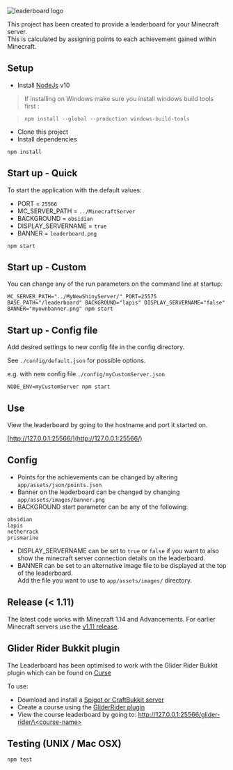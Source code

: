 ![leaderboard logo](https://github.com/nathancashmore/Leaderboard/blob/master/app/assets/images/leaderboard.png "Leaderboard Logo")

This project has been created to provide a leaderboard for your Minecraft server.  
This is calculated by assigning points to each achievement gained within Minecraft.

## Setup ##

* Install [NodeJs](https://nodejs.org/en/) v10
> If installing on Windows make sure you install windows build tools first :

> ```npm install --global --production windows-build-tools```

* Clone this project
* Install dependencies


```
npm install
```
## Start up - Quick ##
To start the application with the default values:
* PORT = ```25566```
* MC_SERVER_PATH = ```../MinecraftServer```
* BACKGROUND = ```obsidian```
* DISPLAY_SERVERNAME = ```true```
* BANNER = ```leaderboard.png```

```
npm start
```

## Start up - Custom ##
You can change any of the run parameters on the command line at startup:
```
MC_SERVER_PATH="../MyNewShinyServer/" PORT=25575 BASE_PATH="/leaderboard" BACKGROUND="lapis" DISPLAY_SERVERNAME="false" BANNER="myownbanner.png" npm start
```

## Start up - Config file ##
Add desired settings to new config file in the config directory.
  
See ```./config/default.json``` for possible options. 

e.g. with new config file ```./config/myCustomServer.json```

```
NODE_ENV=myCustomServer npm start

```

## Use ##
View the leaderboard by going to the hostname and port it started on.

[http://127.0.0.1:25566/](http://127.0.0.1:25566/)

## Config ##

* Points for the achievements can be changed by altering ```app/assets/json/points.json```
* Banner on the leaderboard can be changed by changing ```app/assets/images/banner.png```
* BACKGROUND start parameter can be any of the following:
```
obsidian
lapis
netherrack
prismarine
```
* DISPLAY_SERVERNAME can be set to ```true``` or ```false``` if you want to also show the 
minecraft server connection details on the leaderboard.
* BANNER can be set to an alternative image file to be displayed at the top of the leaderboard.  
Add the file you want to use to ```app/assets/images/``` directory.

## Release (< 1.11) ##
The latest code works with Minecraft 1.14 and Advancements.
For earlier Minecraft servers use the [v1.11 release](https://github.com/nathancashmore/Leaderboard/releases/tag/v1.11).

## Glider Rider Bukkit plugin ##
The Leaderboard has been optimised to work with the Glider Rider Bukkit plugin which can be found on
[Curse](https://mods.curse.com/bukkit-plugins/minecraft/278342-gliderrider)

To use:

* Download and install a [Spigot or CraftBukkit server](https://getbukkit.org/)
* Create a course using the [GliderRider plugin](https://mods.curse.com/bukkit-plugins/minecraft/278342-gliderrider)
* View the course leaderboard by going to:
[http://127.0.0.1:25566/glider-rider/\<course-name\>](http://127.0.0.1:25566/glider-rider/<course-name>)

## Testing (UNIX / Mac OSX) ##

```
npm test
```
